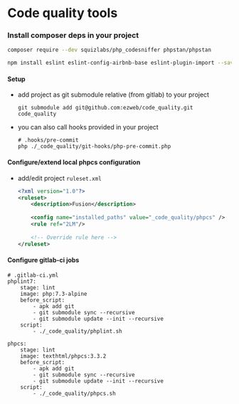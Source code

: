 # Code quality tools

### Install composer deps in your project
```bash
composer require --dev squizlabs/php_codesniffer phpstan/phpstan

npm install eslint eslint-config-airbnb-base eslint-plugin-import --save-dev
```

#### Setup
- add project as git submodule relative (from gitlab) to your project
     ```
     git submodule add git@github.com:ezweb/code_quality.git code_quality
     ```
- you can also call hooks provided in your project 
    ```
    # .hooks/pre-commit    
    php ./_code_quality/git-hooks/php-pre-commit.php
    ```
     
     
#### Configure/extend local phpcs configuration
- add/edit project `ruleset.xml`
    ```xml
    <?xml version="1.0"?>
    <ruleset>
        <description>Fusion</description>
        
        <config name="installed_paths" value="_code_quality/phpcs" />
        <rule ref="2LM"/>
      
        <!-- Override rule here -->
    </ruleset>
    ``` 
    
    
    
#### Configure gitlab-ci jobs

```
# .gitlab-ci.yml
phplint7:
    stage: lint
    image: php:7.3-alpine
    before_script:
        - apk add git
        - git submodule sync --recursive
        - git submodule update --init --recursive
    script:
        - ./_code_quality/phplint.sh

phpcs:
    stage: lint
    image: texthtml/phpcs:3.3.2
    before_script:
        - apk add git
        - git submodule sync --recursive
        - git submodule update --init --recursive
    script:
        - ./_code_quality/phpcs.sh
```